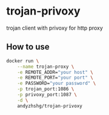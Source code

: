 # trojan-privoxy

trojan client with privoxy for http proxy

## How to use

```bash
docker run \
    --name trojan-proxy \
    -e REMOTE_ADDR="your host" \
    -e REMOTE_PORT="your port" \
    -e PASSWORD="your password" \
    -p trojan_port:1086 \
    -p privoxy_port:1087 \
    -d \
    andyzhshg/trojan-privoxy
```
